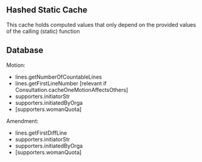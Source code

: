 ## Hashed Static Cache

This cache holds computed values that only depend on the provided values of the calling (static) function

## Database



Motion:
- lines.getNumberOfCountableLines
- lines.getFirstLineNumber [relevant if Consultation.cacheOneMotionAffectsOthers]
- supporters.initiatorStr
- supporters.initiatedByOrga
- [supporters.womanQuota]

Amendment:
- lines.getFirstDiffLine
- supporters.initiatorStr
- supporters.initiatedByOrga
- [supporters.womanQuota]

